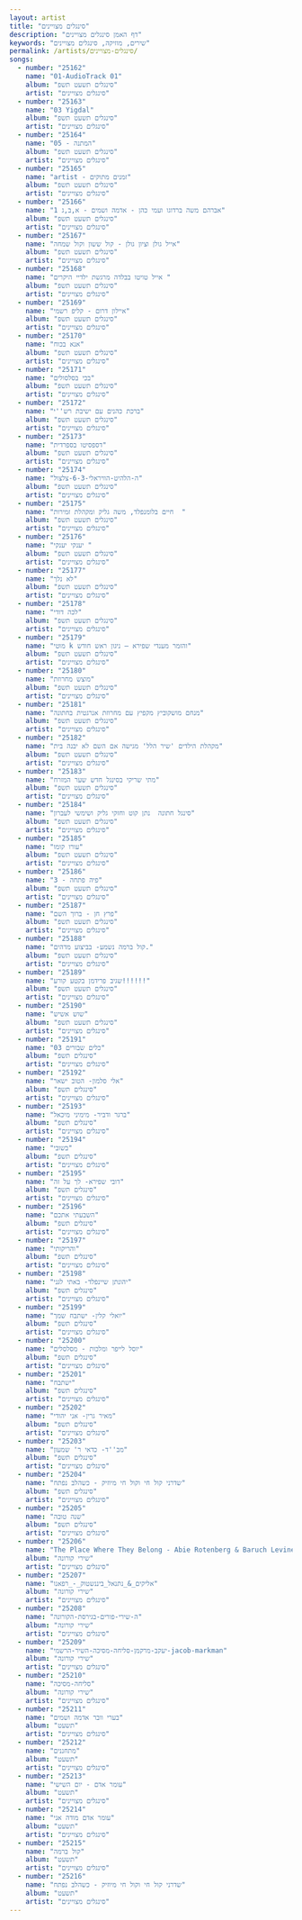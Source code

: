 ```yaml
---
layout: artist
title: "סינגלים מצויינים"
description: "דף האמן סינגלים מצויינים"
keywords: "שירים, מוזיקה, סינגלים מצויינים"
permalink: /artists/סינגלים-מצויינים/
songs:
  - number: "25162"
    name: "01-AudioTrack 01"
    album: "סינגלים תשעט תשפ"
    artist: "סינגלים מצויינים"
  - number: "25163"
    name: "03 Yigdal"
    album: "סינגלים תשעט תשפ"
    artist: "סינגלים מצויינים"
  - number: "25164"
    name: "05 - המתנה"
    album: "סינגלים תשעט תשפ"
    artist: "סינגלים מצויינים"
  - number: "25165"
    name: "artist - זמנים מתוקים"
    album: "סינגלים תשעט תשפ"
    artist: "סינגלים מצויינים"
  - number: "25166"
    name: "אברהם משה ברדוגו ועמי כהן - אדמה ושמים - א,ב,ג 1"
    album: "סינגלים תשעט תשפ"
    artist: "סינגלים מצויינים"
  - number: "25167"
    name: "אייל גולן וציון גולן - קול ששון וקול שמחה"
    album: "סינגלים תשעט תשפ"
    artist: "סינגלים מצויינים"
  - number: "25168"
    name: "אייל טויטו בבלדה מרגשת ילדיי היקרים "
    album: "סינגלים תשעט תשפ"
    artist: "סינגלים מצויינים"
  - number: "25169"
    name: "איילון דרום - קליפ רשמי"
    album: "סינגלים תשעט תשפ"
    artist: "סינגלים מצויינים"
  - number: "25170"
    name: "אנא בכוח"
    album: "סינגלים תשעט תשפ"
    artist: "סינגלים מצויינים"
  - number: "25171"
    name: "בכי בסלסולים"
    album: "סינגלים תשעט תשפ"
    artist: "סינגלים מצויינים"
  - number: "25172"
    name: "ברכת כהנים עם ישיבת רש''י"
    album: "סינגלים תשעט תשפ"
    artist: "סינגלים מצויינים"
  - number: "25173"
    name: "דספסיטו בספרדית"
    album: "סינגלים תשעט תשפ"
    artist: "סינגלים מצויינים"
  - number: "25174"
    name: "ה-הלהיט-הוויראלי-6-3-צלצול"
    album: "סינגלים תשעט תשפ"
    artist: "סינגלים מצויינים"
  - number: "25175"
    name: "חיים בלומנפלד, משה גליק ומקהלת זמירות  "
    album: "סינגלים תשעט תשפ"
    artist: "סינגלים מצויינים"
  - number: "25176"
    name: "יענקי יענקי "
    album: "סינגלים תשעט תשפ"
    artist: "סינגלים מצויינים"
  - number: "25177"
    name: "לא נלך"
    album: "סינגלים תשעט תשפ"
    artist: "סינגלים מצויינים"
  - number: "25178"
    name: "לכה דודי"
    album: "סינגלים תשעט תשפ"
    artist: "סינגלים מצויינים"
  - number: "25179"
    name: "מוטי k והזמר מענדי שפירא – ניגון ראש חודש"
    album: "סינגלים תשעט תשפ"
    artist: "סינגלים מצויינים"
  - number: "25180"
    name: "מוצש מחרוזת"
    album: "סינגלים תשעט תשפ"
    artist: "סינגלים מצויינים"
  - number: "25181"
    name: "מנחם מושקוביץ מקפיץ עם מחרוזת אנרגטית בחתונה"
    album: "סינגלים תשעט תשפ"
    artist: "סינגלים מצויינים"
  - number: "25182"
    name: "מקהלת הילדים 'שיר הלל' מגישה אם השם לא יבנה בית"
    album: "סינגלים תשעט תשפ"
    artist: "סינגלים מצויינים"
  - number: "25183"
    name: "מתי שריקי בסינגל חדש שער המזרח"
    album: "סינגלים תשעט תשפ"
    artist: "סינגלים מצויינים"
  - number: "25184"
    name: "סינגל חתונה  נתן קוט וחזקי גליק ושימשי לעברון"
    album: "סינגלים תשעט תשפ"
    artist: "סינגלים מצויינים"
  - number: "25185"
    name: "עורו קומו"
    album: "סינגלים תשעט תשפ"
    artist: "סינגלים מצויינים"
  - number: "25186"
    name: "פיה פתחה - 3"
    album: "סינגלים תשעט תשפ"
    artist: "סינגלים מצויינים"
  - number: "25187"
    name: "פרץ חן - ברוך השם"
    album: "סינגלים תשעט תשפ"
    artist: "סינגלים מצויינים"
  - number: "25188"
    name: "קול ברמה נשמע- בביצוע מדהים."
    album: "סינגלים תשעט תשפ"
    artist: "סינגלים מצויינים"
  - number: "25189"
    name: "שגיב פרידמן בקטע קורע!!!!!!"
    album: "סינגלים תשעט תשפ"
    artist: "סינגלים מצויינים"
  - number: "25190"
    name: "שוש אשיש"
    album: "סינגלים תשעט תשפ"
    artist: "סינגלים מצויינים"
  - number: "25191"
    name: "03 כלים שבורים"
    album: "סינגלים תשפ"
    artist: "סינגלים מצויינים"
  - number: "25192"
    name: "אלי סלמון- הטוב ישאר"
    album: "סינגלים תשפ"
    artist: "סינגלים מצויינים"
  - number: "25193"
    name: "ברגר ודביר- מימיני מיכאל"
    album: "סינגלים תשפ"
    artist: "סינגלים מצויינים"
  - number: "25194"
    name: "בשובי"
    album: "סינגלים תשפ"
    artist: "סינגלים מצויינים"
  - number: "25195"
    name: "דובי שפירא- לך על זה"
    album: "סינגלים תשפ"
    artist: "סינגלים מצויינים"
  - number: "25196"
    name: "השבעתי אתכם"
    album: "סינגלים תשפ"
    artist: "סינגלים מצויינים"
  - number: "25197"
    name: "והריקותי"
    album: "סינגלים תשפ"
    artist: "סינגלים מצויינים"
  - number: "25198"
    name: "יהונתן שיינפלד- באתי לגני"
    album: "סינגלים תשפ"
    artist: "סינגלים מצויינים"
  - number: "25199"
    name: "יואלי קלין- ישתבח שמך"
    album: "סינגלים תשפ"
    artist: "סינגלים מצויינים"
  - number: "25200"
    name: "יוסל לייפר ומלכות - מסלסלים"
    album: "סינגלים תשפ"
    artist: "סינגלים מצויינים"
  - number: "25201"
    name: "ישתבח"
    album: "סינגלים תשפ"
    artist: "סינגלים מצויינים"
  - number: "25202"
    name: "מאיר גרין- אני יהודי"
    album: "סינגלים תשפ"
    artist: "סינגלים מצויינים"
  - number: "25203"
    name: "מב''ד- כדאי ר' שמעון"
    album: "סינגלים תשפ"
    artist: "סינגלים מצויינים"
  - number: "25204"
    name: "שדרני קול חי וקול חי מיוזיק - כשהלב נפתח"
    album: "סינגלים תשפ"
    artist: "סינגלים מצויינים"
  - number: "25205"
    name: "שנה טובה"
    album: "סינגלים תשפ"
    artist: "סינגלים מצויינים"
  - number: "25206"
    name: "The Place Where They Belong - Abie Rotenberg & Baruch Levine"
    album: "שירי קורונה"
    artist: "סינגלים מצויינים"
  - number: "25207"
    name: "אליקים_&_נתנאל_ביננשטוק_-_רפאנו"
    album: "שירי קורונה"
    artist: "סינגלים מצויינים"
  - number: "25208"
    name: "ה-שירי-פורים-בגירסת-הקורונה"
    album: "שירי קורונה"
    artist: "סינגלים מצויינים"
  - number: "25209"
    name: "יעקב-מרקמן-סליחה-מסיכה-השיר-הרשמי-jacob-markman"
    album: "שירי קורונה"
    artist: "סינגלים מצויינים"
  - number: "25210"
    name: "סליחה-מסיכה"
    album: "שירי קורונה"
    artist: "סינגלים מצויינים"
  - number: "25211"
    name: "בערי וובר אדמה ושמים"
    album: "תשעט"
    artist: "סינגלים מצויינים"
  - number: "25212"
    name: "מתחננים"
    album: "תשעט"
    artist: "סינגלים מצויינים"
  - number: "25213"
    name: "עומר אדם - יום השישי"
    album: "תשעט"
    artist: "סינגלים מצויינים"
  - number: "25214"
    name: "עומר אדם מודה אני"
    album: "תשעט"
    artist: "סינגלים מצויינים"
  - number: "25215"
    name: "קול ברמה"
    album: "תשעט"
    artist: "סינגלים מצויינים"
  - number: "25216"
    name: "שדרני קול חי וקול חי מיוזיק - כשהלב נפתח"
    album: "תשעט"
    artist: "סינגלים מצויינים"
---
```

